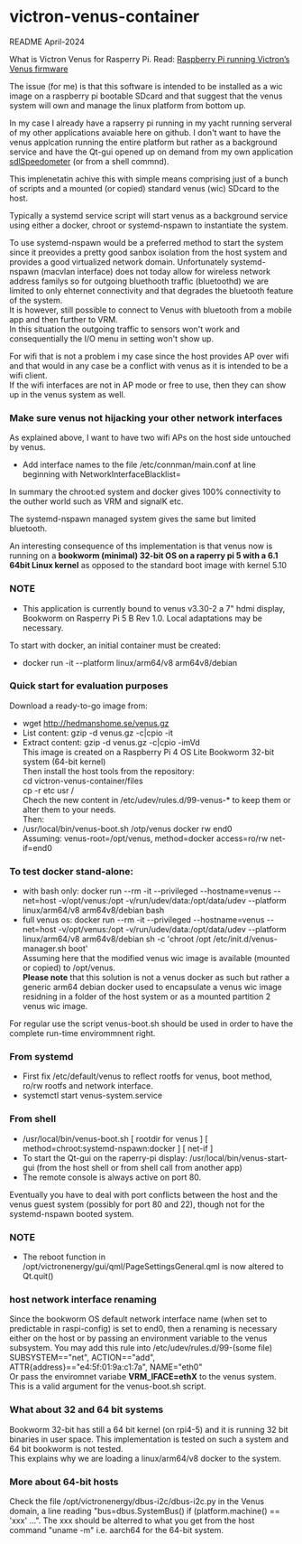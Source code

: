 # victron-venus-container
README April-2024

What is Victron Venus for Rasperry Pi. Read: [Raspberry Pi running Victron’s Venus firmware](https://www.victronenergy.com/blog/2017/09/06/raspberry-pi-running-victrons-venus-firmware)

The issue (for me) is that this software is intended to be installed as a wic image on a raspberry pi bootable SDcard and that suggest that the venus system will own and manage the linux platform from bottom up.

In my case I already have a rapserry pi running in my yacht running serveral of my other applications avaiable here on github.
I don't want to have the venus applcation running the entire platform but rather as a background service and have the Qt-gui opened up on demand from my own application  [sdlSpeedometer](https://github.com/ehedman/sdlSpeedometer) (or from a shell commnd).

This implenetatin achive this with simple means comprising just of a bunch of scripts and a mounted (or copied) standard venus (wic) SDcard to the host.

Typically a systemd service script will start venus as a background service using either a docker, chroot or systemd-nspawn to instantiate the system.

To use  systemd-nspawn would be a preferred method to start the system since it preovides a pretty good sanbox isolation from the host system and provides a good virtualized network domain.
Unfortunately systemd-nspawn (macvlan interface) does not today allow for wireless network address familys so for outgoing bluethooth traffic (bluetoothd) we are limited to only ehternet connectivity and that degrades the bluetooth feature of the system.<br>
It is however, still possible to connect to Venus with bluetooth from a mobile app and then further to VRM.<br>
In this situation the outgoing traffic to sensors won't work and consequentially the I/O menu in setting won't show up.

For wifi that is not a problem i my case since the host provides AP over wifi and that would in any case be a conflict with venus as it is intended to be a wifi client.<br>
If the wifi interfaces are not in AP mode or free to use, then they can show up in the venus system as well.

### Make sure venus not hijacking your other network interfaces
As explained above, I want to have two wifi APs on the host side untouched by venus.
- Add interface names to the file /etc/connman/main.conf at line beginning with NetworkInterfaceBlacklist=

In summary the chroot:ed system and docker gives 100% connectivity to the outher world such as VRM and signalK etc.

The systemd-nspawn managed system gives the same but limited bluetooth.

An interesting consequence of ths implementation is that venus now is running on a **bookworm (minimal) 32-bit OS on a raperry pi 5 with a 6.1 64bit Linux kernel** as opposed to the standard boot image with kernel 5.10

### NOTE
- This application is currently bound to venus v3.30-2 a 7" hdmi display, Bookworm on Rasperry Pi 5 B Rev 1.0. Local adaptations may be necessary.

To start with docker, an initial container must be created:
-  docker run -it --platform linux/arm64/v8 arm64v8/debian

### Quick start for evaluation purposes
Download a ready-to-go image from:
- wget http://hedmanshome.se/venus.gz
- List content: gzip -d venus.gz -c|cpio -it
- Extract content: gzip -d venus.gz -c|cpio -imVd<br>
This image is created on a Raspberry Pi 4 OS Lite Bookworm 32-bit system (64-bit kernel)<br>
Then install the host tools from the repository:<br>
cd victron-venus-container/files<br>
cp -r etc usr /<br>
Chech the new content in /etc/udev/rules.d/99-venus-* to keep them or alter them to your needs.<br>
Then:
- /usr/local/bin/venus-boot.sh /otp/venus docker rw end0<br>
Assuming: venus-root=/opt/venus, method=docker access=ro/rw net-if=end0


### To test docker  stand-alone:
- with bash only: docker run --rm -it --privileged  --hostname=venus --net=host  -v/opt/venus:/opt  -v/run/udev/data:/opt/data/udev --platform linux/arm64/v8 arm64v8/debian  bash
- full venus os: docker run --rm -it --privileged  --hostname=venus --net=host  -v/opt/venus:/opt -v/run/udev/data:/opt/data/udev  --platform linux/arm64/v8  arm64v8/debian  sh -c 'chroot /opt /etc/init.d/venus-manager.sh boot'<br>
Assuming here that the modified venus wic image is available (mounted or copied) to /opt/venus.<br>
**Please note** that this solution is not a venus docker as such but rather a generic arm64 debian docker used to encapsulate a venus wic image residning in a folder of the host system or as a mounted partition 2 venus wic image.

For regular use the script venus-boot.sh should be used in order to have the complete run-time envirommnent right.

### From systemd
- First fix  /etc/default/venus to reflect rootfs for venus, boot method, ro/rw rootfs and network interface.
- systemctl start venus-system.service

### From shell
- /usr/local/bin/venus-boot.sh [ rootdir for venus ] [ method=chroot:systemd-nspawn:docker ] [ net-if ]
- To start the Qt-gui on the raperry-pi display: /usr/local/bin/venus-start-gui (from the host shell or from shell call from another app)
- The remote console is always active on port 80.

Eventually you have to deal with port conflicts between the host and the venus guest system (possibly for port 80 and 22), though not for the systemd-nspawn booted system.

### NOTE
- The reboot function in /opt/victronenergy/gui/qml/PageSettingsGeneral.qml is now altered to Qt.quit()

### host network interface renaming
Since the bookworm OS default network interface name (when set to predictable in raspi-config) is set to end0, then a renaming is necessary either on the host or by passing an environment variable to the venus subsystem.
You may add this rule into /etc/udev/rules.d/99-(some file)<br>
SUBSYSTEM=="net", ACTION=="add", ATTR{address}=="e4:5f:01:9a:c1:7a", NAME="eth0"<br>
Or pass the enviromnet variabe **VRM_IFACE=ethX** to the venus system. This is a valid argument for the venus-boot.sh script.

### What about 32 and 64 bit systems
Bookworm 32-bit has still a 64 bit kernel (on rpi4-5) and it is running 32 bit binaries in user space. This implementation is tested on such a system and 64 bit bookworm is not tested.<br>
This explains why we are loading a linux/arm64/v8 docker to the system.

### More about 64-bit hosts
Check the file /opt/victronenergy/dbus-i2c/dbus-i2c.py in the Venus domain, a line reading "bus=dbus.SystemBus() if (platform.machine() ==  'xxx' ...". The xxx should be alterred to what you get from the host command "uname -m" i.e. aarch64 for the 64-bit system.

